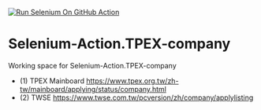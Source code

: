[![Run Selenium On GitHub Action](https://github.com/wenchiehlee/Selenium-Action.TPEX-company/actions/workflows/Selenium-Action.yaml/badge.svg?branch=main)](https://github.com/wenchiehlee/Selenium-Action.TPEX-company/actions/workflows/Selenium-Action.yaml)
# Selenium-Action.TPEX-company
Working space for Selenium-Action.TPEX-company

* (1) TPEX Mainboard https://www.tpex.org.tw/zh-tw/mainboard/applying/status/company.html
* (2) TWSE https://www.twse.com.tw/pcversion/zh/company/applylisting
